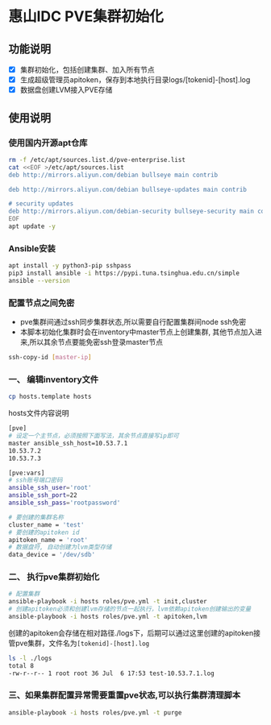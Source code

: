 # 惠山IDC PVE集群初始化
## 功能说明
- [x] 集群初始化，包括创建集群、加入所有节点
- [x] 生成超级管理员apitoken，保存到本地执行目录logs/[tokenid]-[host].log
- [x] 数据盘创建LVM接入PVE存储

## 使用说明

### 使用国内开源apt仓库
```bash
rm -f /etc/apt/sources.list.d/pve-enterprise.list
cat <<EOF >/etc/apt/sources.list
deb http://mirrors.aliyun.com/debian bullseye main contrib

deb http://mirrors.aliyun.com/debian bullseye-updates main contrib

# security updates
deb http://mirrors.aliyun.com/debian-security bullseye-security main contrib
EOF
apt update -y
```
### Ansible安装
```bash
apt install -y python3-pip sshpass
pip3 install ansible -i https://pypi.tuna.tsinghua.edu.cn/simple
ansible --version
```

### 配置节点之间免密
* pve集群间通过ssh同步集群状态,所以需要自行配置集群间node ssh免密
* 本脚本初始化集群时会在inventory中master节点上创建集群, 其他节点加入进来,所以其余节点要能免密ssh登录master节点
```bash
ssh-copy-id [master-ip]
```

### 一、 编辑inventory文件
```bash
cp hosts.template hosts
```
hosts文件内容说明
```bash
[pve]
# 设定一个主节点，必须按照下面写法，其余节点直接写ip即可
master ansible_ssh_host=10.53.7.1
10.53.7.2
10.53.7.3

[pve:vars]
# ssh账号端口密码
ansible_ssh_user='root'
ansible_ssh_port=22
ansible_ssh_pass='rootpassword'

# 要创建的集群名称
cluster_name = 'test'
# 要创建的apitoken id
apitoken_name = 'root'
# 数据盘符, 自动创建为lvm类型存储
data_device = '/dev/sdb'
```

### 二、 执行pve集群初始化
```bash
# 配置集群
ansible-playbook -i hosts roles/pve.yml -t init,cluster
# 创建apitoken必须和创建lvm存储的节点一起执行，lvm依赖apitoken创建输出的变量
ansible-playbook -i hosts roles/pve.yml -t apitoken,lvm
```

创建的apitoken会存储在相对路径./logs下，后期可以通过这里创建的apitoken接管pve集群，文件名为`[tokenid]-[host].log`
```bash
ls -l ./logs
total 8
-rw-r--r-- 1 root root 36 Jul  6 17:53 test-10.53.7.1.log
```

### 三、如果集群配置异常需要重置pve状态,可以执行集群清理脚本
```bash
ansible-playbook -i hosts roles/pve.yml -t purge
```